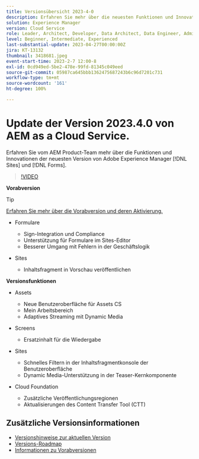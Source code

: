 ```yaml
---
title: Versionsübersicht 2023-4-0
description: Erfahren Sie mehr über die neuesten Funktionen und Innovationen in der Version 2023-2-0 von Adobe Experience Manager [!DNL Forms] und [!DNL Sites].
solution: Experience Manager
version: Cloud Service
role: Leader, Architect, Developer, Data Architect, Data Engineer, Admin, User
level: Beginner, Intermediate, Experienced
last-substantial-update: 2023-04-27T00:00:00Z
jira: KT-13132
thumbnail: 3418681.jpeg
event-start-time: 2023-2-7 12:00-8
exl-id: 0cd949ed-5be2-478e-99fd-81345c049eed
source-git-commit: 05987ca645bbb1362475687243b6c96d7201c731
workflow-type: tm+mt
source-wordcount: '161'
ht-degree: 100%

---
```


# Update der Version 2023.4.0 von AEM as a Cloud Service.

Erfahren Sie vom AEM Product-Team mehr über die Funktionen und Innovationen der neuesten Version von Adobe Experience Manager [!DNL Sites] und [!DNL Forms].

>[!VIDEO](https://video.tv.adobe.com/v/3418681/?learn=on)

**Vorabversion**

>[!TIP]
>
>[Erfahren Sie mehr über die Vorabversion und deren Aktivierung.](https://experienceleague.adobe.com/docs/experience-manager-cloud-service/content/release-notes/prerelease.html?lang=de)

* Formulare
   * Sign-Integration und Compliance
   * Unterstützung für Formulare im Sites-Editor
   * Besserer Umgang mit Fehlern in der Geschäftslogik

* Sites
   * Inhaltsfragment in Vorschau veröffentlichen

**Versionsfunktionen**

* Assets
   * Neue Benutzeroberfläche für Assets CS
   * Mein Arbeitsbereich
   * Adaptives Streaming mit Dynamic Media

* Screens
   * Ersatzinhalt für die Wiedergabe

* Sites
   * Schnelles Filtern in der Inhaltsfragmentkonsole der Benutzeroberfläche
   * Dynamic Media-Unterstützung in der Teaser-Kernkomponente

* Cloud Foundation
   * Zusätzliche Veröffentlichungsregionen
   * Aktualisierungen des Content Transfer Tool (CTT)

<!-- 
Have questions about the release?  Discuss the release in [Experience League Communities](https://adobe.ly/3KCfab0 )
-->

## Zusätzliche Versionsinformationen

* [Versionshinweise zur aktuellen Version](https://experienceleague.adobe.com/docs/experience-manager-cloud-service/content/release-notes/home.html?lang=de)
* [Versions-Roadmap](https://experienceleague.adobe.com/docs/experience-manager-release-information/aem-release-updates/update-releases-roadmap.html?lang=de)
* [Informationen zu Vorabversionen](https://experienceleague.adobe.com/docs/experience-manager-cloud-service/content/release-notes/prerelease.html?lang=de)
